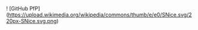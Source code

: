 ! [GitHub PfP] (https://upload.wikimedia.org/wikipedia/commons/thumb/e/e0/SNice.svg/220px-SNice.svg.png)
